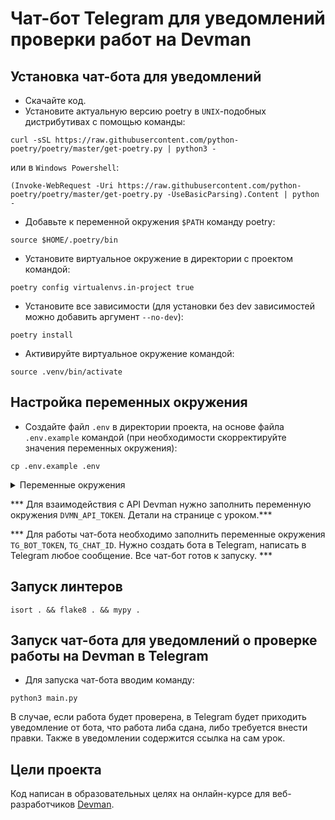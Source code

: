 # Чат-бот Telegram для уведомлений проверки работ на Devman

## Установка чат-бота для уведомлений

- Скачайте код.
- Установите актуальную версию poetry в `UNIX`-подобных дистрибутивах с помощью команды:
```
curl -sSL https://raw.githubusercontent.com/python-poetry/poetry/master/get-poetry.py | python3 -
```
или в `Windows Powershell`:
```
(Invoke-WebRequest -Uri https://raw.githubusercontent.com/python-poetry/poetry/master/get-poetry.py -UseBasicParsing).Content | python -
```
- Добавьте к переменной окружения `$PATH` команду poetry:
```
source $HOME/.poetry/bin
```
- Установите виртуальное окружение в директории с проектом командой:
```
poetry config virtualenvs.in-project true
```
- Установите все зависимости (для установки без dev зависимостей можно добавить аргумент `--no-dev`):
```
poetry install
```
- Активируйте виртуальное окружение командой: 
```
source .venv/bin/activate
```

## Настройка переменных окружения

- Cоздайте файл `.env` в директории проекта, на основе файла `.env.example` командой 
(при необходимости скорректируйте значения переменных окружения):
```
cp .env.example .env
```
<details>
  <summary>Переменные окружения</summary>
  <pre>
    DVMN_API_TOKEN=
    DVMN_API_URL=https://dvmn.org
    DVMN_API_URI_REVIEWS=/api/user_reviews/
    DVMN_API_URI_REVIEWS_LONG_POLLING=/api/long_polling/
    READ_TIMEOUT=180
    TIMEOUT=10
    RETRY_COUNT=5
    STATUS_FORCE_LIST=429,500,502,503,504
    ALLOWED_METHODS=HEAD,GET,OPTIONS
    TG_BOT_TOKEN=
    TG_CHAT_ID=
  </pre>
</details>


*** Для взаимодействия с API Devman нужно заполнить переменную окружения `DVMN_API_TOKEN`. Детали на странице с уроком.***

*** Для работы чат-бота необходимо заполнить переменные окружения `TG_BOT_TOKEN`, `TG_CHAT_ID`. Нужно создать бота в Telegram, написать в Telegram любое сообщение. Все чат-бот готов к запуску. ***


## Запуск линтеров

```
isort . && flake8 . && mypy .
```

## Запуск чат-бота для уведомлений о проверке работы на Devman в Telegram

- Для запуска чат-бота вводим команду:
```
python3 main.py
```
В случае, если работа будет проверена, в Telegram будет приходить уведомление от бота, что работа либа сдана, либо требуется внести правки. Также в уведомлении содержится ссылка на сам урок.


## Цели проекта
Код написан в образовательных целях на онлайн-курсе для веб-разработчиков [Devman](https://dvmn.org).
